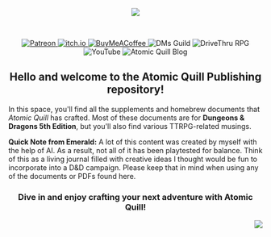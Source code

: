 <p align="center"><img src="https://i.imgur.com/JR3gWRD.png"></p>

<br>



<p align="center">
  <a href="https://patreon.com/AtomicQuill?utm_medium=unknown&utm_source=join_link&utm_campaign=creatorshare_creator&utm_content=copyLink">
    <img src="https://img.shields.io/badge/Patreon-FC390E?logo=patreon&logoColor=ffffff" alt="Patreon">
  </a>
  <a href="https://atomic-quillpublishing.itch.io">
    <img src="https://img.shields.io/badge/itch.io-FA5C5C?logo=itch.io&logoColor=ffffff" alt="itch.io">
  </a>
  <a href="https://buymeacoffee.com/atomicquillpublishing">
    <img src="https://img.shields.io/badge/BuyMeACoffee-FFDD00?logo=buymeacoffee&logoColor=ffffff" alt="BuyMeACoffee">
  </a>
  <img src="https://img.shields.io/badge/DMs_Guild-ED1C24?logo=Dungeons+%26+Dragons&logoColor=ffffff" alt="DMs Guild">
  <img src="https://img.shields.io/badge/DriveThru_RPG-ED1C24?logo=Dungeons+%26+Dragons&logoColor=ffffff" alt="DriveThru RPG">
  <img src="https://img.shields.io/badge/Youtube-FF0000?logo=YouTube&logoColor=ffffff" alt="YouTube">
  <img src="https://img.shields.io/badge/Atomic_Quill_Blog-21759B?logo=Wordpress&logoColor=ffffff" alt="Atomic Quill Blog">
</p>







<h2 align="center">Hello and welcome to the Atomic Quill Publishing repository!</h2>

In this space, you'll find all the supplements and homebrew documents that *Atomic Quill* has crafted. Most of these documents are for **Dungeons & Dragons 5th Edition**, but you'll also find various TTRPG-related musings.

**Quick Note from Emerald:** A lot of this content was created by myself with the help of AI. As a result, not all of it has been playtested for balance. Think of this as a living journal filled with creative ideas I thought would be fun to incorporate into a D&D campaign. Please keep that in mind when using any of the documents or PDFs found here.

<h3 align="center">Dive in and enjoy crafting your next adventure with Atomic Quill!</h3>

<p align="right"><img src="https://i.imgur.com/IiFSjh8.png"></p>


